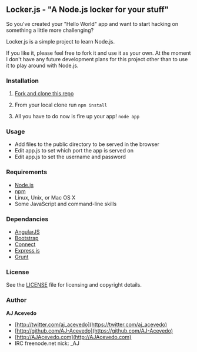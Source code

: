 ## Locker.js - "A Node.js locker for your stuff"

So you've created your "Hello World" app and want to start hacking on something a little more challenging?

Locker.js is a simple project to learn Node.js.

If you like it, please feel free to fork it and use it as your own. At the moment I don't have any future development plans for this project other than to use it to play around with Node.js.


### Installation

1. [Fork and clone this repo](https://github.com/AJAlabs/lockerjs/fork)

2. From your local clone run `npm install`

3. All you have to do now is fire up your app! `node app`

### Usage

- Add files to the public directory to be served in the browser
- Edit app.js to set which port the app is served on
- Edit app.js to set the username and password


### Requirements

- [Node.js](http://nodejs.org)
- [npm](https://npmjs.org)
- Linux, Unix, or Mac OS X
- Some JavaScript and command-line skills


### Dependancies

- [AngularJS](http://angularjs.org)
- [Bootstrap](http://getbootstrap.com)
- [Connect](http://www.senchalabs.org/connect/)
- [Express.js](http://expressjs.com)
- [Grunt](http://gruntjs.com/getting-started)


### License

See the [LICENSE](https://github.com//AJAlabs/lockerjs/blob/master/LICENSE.md) file for licensing and copyright details.


### Author

**AJ Acevedo**

- [http://twitter.com/aj_acevedo](https://twitter.com/aj_acevedo)
- [http://github.com/AJ-Acevedo](https://github.com/AJ-Acevedo)
- [http://AJAcevedo.com](http://AJAcevedo.com)
- IRC freenode.net nick: _AJ
